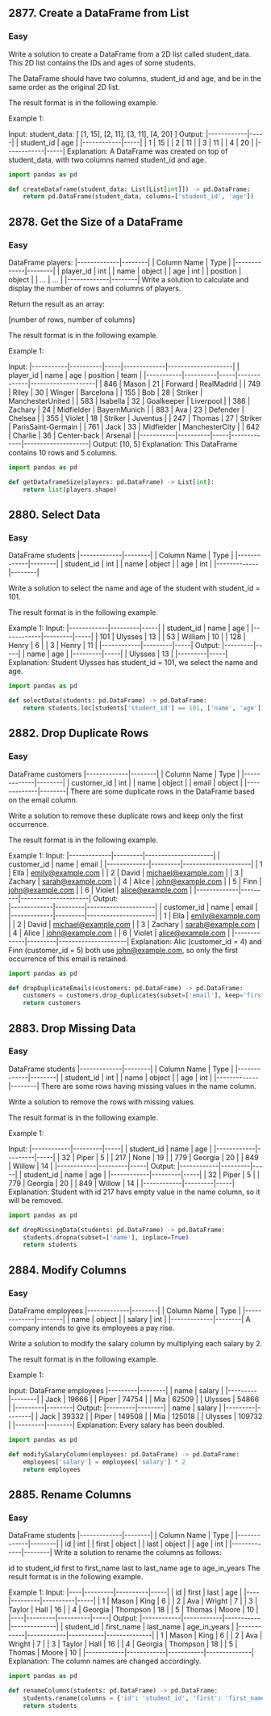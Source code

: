 <h2>2877. Create a DataFrame from List</h2><h3>Easy</h3>
Write a solution to create a DataFrame from a 2D list called student_data. This 2D list contains the IDs and ages of some students.

The DataFrame should have two columns, student_id and age, and be in the same order as the original 2D list.

The result format is in the following example.

Example 1:

Input:
student_data:
[
[1, 15],
[2, 11],
[3, 11],
[4, 20]
]
Output:
|------------|-----|
| student_id | age |
|------------|-----|
| 1 | 15 |
| 2 | 11 |
| 3 | 11 |
| 4 | 20 |
|------------|-----|
Explanation:
A DataFrame was created on top of student_data, with two columns named student_id and age.

```python
import pandas as pd

def createDataframe(student_data: List[List[int]]) -> pd.DataFrame:
    return pd.DataFrame(student_data, columns=['student_id', 'age'])
```

<h2>2878. Get the Size of a DataFrame</h2><h3>Easy</h3>
DataFrame players:
|-------------|--------|
| Column Name | Type   |
|-------------|--------|
| player_id   | int    |
| name        | object |
| age         | int    |
| position    | object |
| ...         | ...    |
|-------------|--------|
Write a solution to calculate and display the number of rows and columns of players.

Return the result as an array:

[number of rows, number of columns]

The result format is in the following example.

Example 1:

Input:
|-----------|----------|-----|-------------|--------------------|
| player_id | name | age | position | team |
|-----------|----------|-----|-------------|--------------------|
| 846 | Mason | 21 | Forward | RealMadrid |
| 749 | Riley | 30 | Winger | Barcelona |
| 155 | Bob | 28 | Striker | ManchesterUnited |
| 583 | Isabella | 32 | Goalkeeper | Liverpool |
| 388 | Zachary | 24 | Midfielder | BayernMunich |
| 883 | Ava | 23 | Defender | Chelsea |
| 355 | Violet | 18 | Striker | Juventus |
| 247 | Thomas | 27 | Striker | ParisSaint-Germain |
| 761 | Jack | 33 | Midfielder | ManchesterCity |
| 642 | Charlie | 36 | Center-back | Arsenal |
|-----------|----------|-----|-------------|--------------------|
Output:
[10, 5]
Explanation:
This DataFrame contains 10 rows and 5 columns.

```python
import pandas as pd

def getDataframeSize(players: pd.DataFrame) -> List[int]:
    return list(players.shape)
```

<h2>2880. Select Data</h2><h3>Easy</h3>
DataFrame students
|-------------|--------|
| Column Name | Type   |
|-------------|--------|
| student_id  | int    |
| name        | object |
| age         | int    |
|-------------|--------|

Write a solution to select the name and age of the student with student_id = 101.

The result format is in the following example.

Example 1:
Input:
|------------|---------|-----|
| student_id | name | age |
|------------|---------|-----|
| 101 | Ulysses | 13 |
| 53 | William | 10 |
| 128 | Henry | 6 |
| 3 | Henry | 11 |
|------------|---------|-----|
Output:
|---------|-----|
| name | age |
|---------|-----|
| Ulysses | 13 |
|---------|-----|
Explanation:
Student Ulysses has student_id = 101, we select the name and age.

```python
import pandas as pd

def selectData(students: pd.DataFrame) -> pd.DataFrame:
    return students.loc[students['student_id'] == 101, ['name', 'age']]
```

<h2>2882. Drop Duplicate Rows</h2><h3>Easy</h3>
DataFrame customers
|-------------|--------|
| Column Name | Type   |
|-------------|--------|
| customer_id | int    |
| name        | object |
| email       | object |
|-------------|--------|
There are some duplicate rows in the DataFrame based on the email column.

Write a solution to remove these duplicate rows and keep only the first occurrence.

The result format is in the following example.

Example 1:
Input:
|-------------|---------|---------------------|
| customer_id | name | email |
|-------------|---------|---------------------|
| 1 | Ella | emily@example.com |
| 2 | David | michael@example.com |
| 3 | Zachary | sarah@example.com |
| 4 | Alice | john@example.com |
| 5 | Finn | john@example.com |
| 6 | Violet | alice@example.com |
|-------------|---------|---------------------|
Output:  
|-------------|---------|---------------------|
| customer_id | name | email |
|-------------|---------|---------------------|
| 1 | Ella | emily@example.com |
| 2 | David | michael@example.com |
| 3 | Zachary | sarah@example.com |
| 4 | Alice | john@example.com |
| 6 | Violet | alice@example.com |
|-------------|---------|---------------------|
Explanation:
Alic (customer_id = 4) and Finn (customer_id = 5) both use john@example.com, so only the first occurrence of this email is retained.

```python
import pandas as pd

def dropDuplicateEmails(customers: pd.DataFrame) -> pd.DataFrame:
    customers = customers.drop_duplicates(subset=['email'], keep='first', inplace=False)
    return customers
```

<h2>2883. Drop Missing Data</h2><h3>Easy</h3>
DataFrame students
|-------------|--------|
| Column Name | Type   |
|-------------|--------|
| student_id  | int    |
| name        | object |
| age         | int    |
|-------------|--------|
There are some rows having missing values in the name column.

Write a solution to remove the rows with missing values.

The result format is in the following example.

 

Example 1:

Input:
|------------|---------|-----|
| student_id | name    | age |
|------------|---------|-----|
| 32         | Piper   | 5   |
| 217        | None    | 19  |
| 779        | Georgia | 20  |
| 849        | Willow  | 14  |
|------------|---------|-----|
Output:
|------------|---------|-----|
| student_id | name    | age |
|------------|---------|-----|
| 32         | Piper   | 5   |
| 779        | Georgia | 20  | 
| 849        | Willow  | 14  | 
|------------|---------|-----|
Explanation: 
Student with id 217 havs empty value in the name column, so it will be removed.

```python
import pandas as pd

def dropMissingData(students: pd.DataFrame) -> pd.DataFrame:
    students.dropna(subset=['name'], inplace=True)
    return students
```


<h2>2884. Modify Columns</h2><h3>Easy</h3>
DataFrame employees
|-------------|--------|
| Column Name | Type   |
|-------------|--------|
| name        | object |
| salary      | int    |
|-------------|--------|
A company intends to give its employees a pay rise.

Write a solution to modify the salary column by multiplying each salary by 2.

The result format is in the following example.

 

Example 1:

Input:
DataFrame employees
|---------|--------|
| name    | salary |
|---------|--------|
| Jack    | 19666  |
| Piper   | 74754  |
| Mia     | 62509  |
| Ulysses | 54866  |
|---------|--------|
Output:
|---------|--------|
| name    | salary |
|---------|--------|
| Jack    | 39332  |
| Piper   | 149508 |
| Mia     | 125018 |
| Ulysses | 109732 |
|---------|--------|
Explanation:
Every salary has been doubled.

```python
import pandas as pd

def modifySalaryColumn(employees: pd.DataFrame) -> pd.DataFrame:
    employees['salary'] = employees['salary'] * 2
    return employees
```

<h2>2885. Rename Columns</h2><h3>Easy</h3>
DataFrame students
|-------------|--------|
| Column Name | Type   |
|-------------|--------|
| id          | int    |
| first       | object |
| last        | object |
| age         | int    |
|-------------|--------|
Write a solution to rename the columns as follows:

id to student_id
first to first_name
last to last_name
age to age_in_years
The result format is in the following example.

 

Example 1:
Input:
|----|---------|----------|-----|
| id | first   | last     | age |
|----|---------|----------|-----|
| 1  | Mason   | King     | 6   |
| 2  | Ava     | Wright   | 7   |
| 3  | Taylor  | Hall     | 16  |
| 4  | Georgia | Thompson | 18  |
| 5  | Thomas  | Moore    | 10  |
|----|---------|----------|-----|
Output:
|------------|------------|-----------|--------------|
| student_id | first_name | last_name | age_in_years |
|------------|------------|-----------|--------------|
| 1          | Mason      | King      | 6            |
| 2          | Ava        | Wright    | 7            |
| 3          | Taylor     | Hall      | 16           |
| 4          | Georgia    | Thompson  | 18           |
| 5          | Thomas     | Moore     | 10           |
|------------|------------|-----------|--------------|
Explanation: 
The column names are changed accordingly.

```python
import pandas as pd

def renameColumns(students: pd.DataFrame) -> pd.DataFrame:
    students.rename(columns = {'id': 'student_id', 'first': 'first_name', 'last': 'last_name', 'age': 'age_in_years'}, inplace = True)
    return students
```